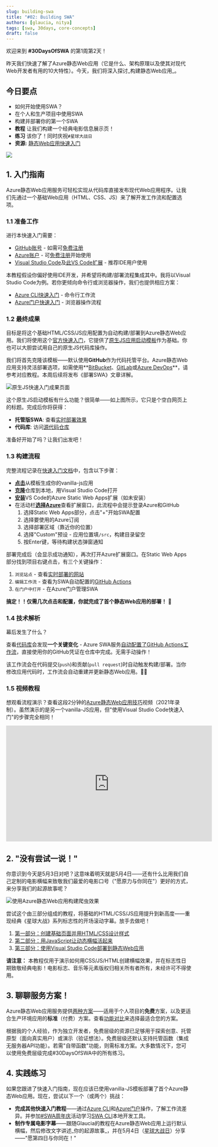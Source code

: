```yaml
---
slug: building-swa
title: "#02: Building SWA"
authors: [glaucia, nitya]
tags: [swa, 30days, core-concepts]
draft: false
---
```


欢迎来到 **#30DaysOfSWA** 的第1周第2天！

昨天我们快速了解了Azure静态Web应用（它是什么、架构原理以及使其对现代Web开发者有用的10大特性）。今天，我们将深入探讨_构建静态Web应用_。

## 今日要点

* 如何开始使用SWA？
 * 在个人和生产项目中使用SWA
 * 构建并部署你的第一个SWA
 * **教程** 让我们构建一个经典电影信息展示页！
 * **练习** 该你了！同时庆祝`#星球大战日`
 * **资源:** [静态Web应用快速入门](https://docs.microsoft.com/en-us/azure/static-web-apps/getting-started?tabs=vanilla-javascript)

![](../static/img/series/02-banner.png)

## 1. 入门指南

Azure静态Web应用服务可轻松实现从代码库直接发布现代Web应用程序。让我们先通过一个基础Web应用（HTML、CSS、JS）来了解开发工作流和配置选项。

### 1.1 准备工作

进行本快速入门需要：

* [GitHub账号](https://github.com/) - 如需可[免费注册](https://github.com/signup)
 * [Azure账户](https://portal.azure.com) - 可[免费注册](https://azure.microsoft.com/en-us/free/)开始使用
 * [Visual Studio Code](https://code.visualstudio.com/)及[此VS Code扩展](https://marketplace.visualstudio.com/items?itemName=ms-azuretools.vscode-azurestaticwebapps) - 推荐IDE用户使用

本教程假设你偏好使用IDE开发，并希望将构建/部署流程集成其中。我将以Visual Studio Code为例。若你更倾向命令行或浏览器操作，我们也提供相应方案：

* [Azure CLI快速入门](https://docs.microsoft.com/en-us/azure/static-web-apps/get-started-cli?tabs=vanilla-javascript) - 命令行工作流
 * [Azure门户快速入门](https://docs.microsoft.com/en-us/azure/static-web-apps/get-started-portal?tabs=vanilla-javascript&pivots=github) - 浏览器操作流程

### 1.2 最终成果

目标是将这个基础HTML/CSS/JS应用配置为自动构建/部署到Azure静态Web应用。我们将使用这个[官方快速入门](https://docs.microsoft.com/en-us/azure/static-web-apps/getting-started?tabs=vanilla-javascript)，它提供了[原生JS应用启动模板](https://github.com/staticwebdev/vanilla-basic/generate)作为基础。你也可以大胆尝试用自己的原生JS代码库操作。

我们将首先克隆该模板——默认使用**GitHub**作为代码托管平台。Azure静态Web应用支持灵活部署选项，如需使用**[BitBucket](https://github.com/staticwebdev/vanilla-basic/generate)、[GitLab](https://docs.microsoft.com/en-us/azure/static-web-apps/gitlab?tabs=vanilla-javascript)或[Azure DevOps](https://docs.microsoft.com/en-us/azure/static-web-apps/get-started-portal?tabs=vanilla-javascript)**，请参考对应教程。本周后续将发布《部署SWA》文章详解。

![原生JS快速入门成果页面](../static/img/series/02-vanillajs-start.png)

这个原生JS启动模板有什么功能？很简单——如上图所示，它只是个空白网页上的标题。完成后你将获得：

- **托管版SWA**: 查看[实时部署效果](https://witty-desert-019fd800f.1.azurestaticapps.net/)
 - **代码库**: 访问[源代码仓库](https://github.com/fearlessly-dev/my-first-swa)

准备好开始了吗？让我们出发吧！

### 1.3 构建流程

完整流程记录在[快速入门文档](https://docs.microsoft.com/en-us/azure/static-web-apps/getting-started?tabs=vanilla-javascript)中，包含以下步骤：

* [**点击**](https://github.com/login?return_to=/staticwebdev/vanilla-basic/generate)从模板生成你的vanilla-js应用
 * [**克隆**](https://docs.microsoft.com/en-us/azure/static-web-apps/getting-started?tabs=vanilla-javascript#clone-the-repository)仓库到本地，用Visual Studio Code打开
 * [**安装**](https://docs.microsoft.com/en-us/azure/static-web-apps/getting-started?tabs=vanilla-javascript#install-azure-static-web-apps-extension)VS Code的Azure Static Web Apps扩展（如未安装）
 * 在活动栏[**选择Azure**](https://docs.microsoft.com/en-us/azure/static-web-apps/getting-started?tabs=vanilla-javascript#create-a-static-web-app)查看扩展窗口，此流程中会提示登录Azure和GitHub
    1. 选择Static Web Apps部分，点击"+"开始SWA配置
    2. 选择要使用的Azure订阅
    3. 选择部署区域（靠近你的位置）
    4. 选择"Custom"预设 - 应用位置填`/src`，构建目录留空
    5. 按Enter键，等待构建状态弹窗通知

部署完成后（会显示成功通知），再次打开Azure扩展窗口。在Static Web Apps部分找到项目右键点击，有三个关键操作：

1. `浏览站点` - 查看[实时部署的网站](https://witty-desert-019fd800f.1.azurestaticapps.net/)
 2. `编辑工作流` - 查看为SWA自动配置的[GitHub Actions](https://github.com/fearlessly-dev/my-first-swa/blob/main/.github/workflows/azure-static-web-apps-witty-desert-019fd800f.yml)
 3. `在门户中打开` - 在Azure门户管理SWA

**搞定！！仅需几次点击和配置，你就完成了首个静态Web应用的部署！** 🎉

### 1.4 技术解析

幕后发生了什么？

查看[代码库](https://github.com/fearlessly-dev/my-first-swa)会发现**一个关键变化** - Azure SWA服务[自动配置了GitHub Actions工作流](https://github.com/fearlessly-dev/my-first-swa/commit/1441e25149f1573a7010682e0a431263fbd89cb6)，直接使用你的GitHub凭证在仓库中完成。无需手动操作！

该工作流会在代码提交(`push`)和贡献(`pull request`)时自动触发构建/部署。当你修改应用代码时，工作流会自动重建并更新静态Web应用。🙌🏽

### 1.5 视频教程

想观看流程演示？查看这段2分钟的[Azure静态Web应用技巧](https://docs.microsoft.com/en-us/shows/azure-tips-and-tricks-static-web-apps/)视频（2021年录制）。虽然演示的是另一个vanilla-JS应用，但"使用Visual Studio Code快速入门"的步骤完全相同！

<iframe width="560" height="315" frameborder="0" src="https://aka.ms/docs/player?show=azure-tips-and-tricks-static-web-apps&ep=how-to-deploy-your-first-azure-static-web-apps-3-of-16--azure-tips-and-tricks-static-web-apps"></iframe>

## 2. "没有尝试一说！"

你意识到今天是5月3日对吧？这意味着明天就是5月4日——还有什么比用我们自己定制的电影横幅来致敬我们最爱的电影口号（"愿原力与你同在"）更好的方式，来分享我们的起源故事呢？

![使用Azure静态Web应用构建爬虫效果](../static/img/series/02-banner-glaucia.png)

尝试这个由三部分组成的教程，将基础的HTML/CSS/JS应用提升到新高度——重现经典《星球大战》系列标志性的开场滚动字幕。放手去做吧！

1. [第一部分：创建基础页面并用HTML/CSS设计样式](https://dev.to/azure/building-star-wars-crawler-with-azure-static-web-apps-part-1-3o39)  
2. [第二部分：用JavaScript让动态横幅活起来](https://dev.to/azure/building-star-wars-crawler-with-azure-static-web-apps-part-2-3hc0)  
3. [第三部分：使用Visual Studio Code部署到静态Web应用](https://dev.to/azure/building-star-wars-crawler-with-azure-static-web-apps-part-3-41ip)

**请注意：** 本教程仅用于演示如何用CSS/JS/HTML创建横幅效果，并在标志性日期致敬经典电影！电影标志、音乐等元素版权归相关所有者所有，未经许可不得使用。

## 3. 聊聊服务方案！

Azure静态Web应用服务提供[两种方案](https://docs.microsoft.com/en-us/azure/static-web-apps/plans)——适用于个人项目的**免费**方案，以及更适合生产环境应用的**标准**（付费）方案。查看[功能对比](https://docs.microsoft.com/en-us/azure/static-web-apps/plans#features)来选择最适合您的方案。

根据我的个人经验，作为独立开发者，免费层级的资源已足够用于探索创意、托管原型（面向真实用户）或演示（验证想法）。免费层级还默认支持托管函数（集成无服务器API功能）。若需"自带函数"功能，则需标准方案。大多数情况下，您可以使用免费层级完成#30DaysOfSWA中的所有练习。

## 4. 实践练习

如果您跟进了快速入门指南，现在应该已使用vanilla-JS模板部署了首个Azure静态Web应用。现在，尝试以下一个（或两个）挑战：

* **完成其他快速入门教程**——通过[Azure CLI](https://docs.microsoft.com/en-us/azure/static-web-apps/get-started-cli?tabs=vanilla-javascript)和[Azure门户](https://docs.microsoft.com/en-us/azure/static-web-apps/getting-started?tabs=vanilla-javascript)操作，了解工作流差异。并参加[#SWA周年庆](2022-04-30.md)活动学习[SWA CLI](https://docs.microsoft.com/en-us/azure/static-web-apps/local-development)本地开发工具。  
* **制作专属电影字幕**——跟随Glaucia的教程在Azure静态Web应用上运行默认横幅，然后修改文字讲述_你的起源故事_，并在5月4日（[星球大战日](https://www.starwars.com/star-wars-day)）分享——"愿第四日与你同在！"